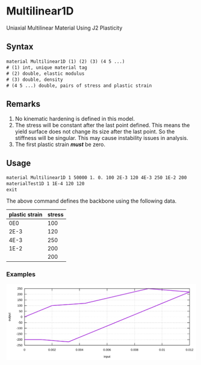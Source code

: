 # Multilinear1D

Uniaxial Multilinear Material Using J2 Plasticity

## Syntax

```
material Multilinear1D (1) (2) (3) (4 5 ...)
# (1) int, unique material tag
# (2) double, elastic modulus
# (3) double, density
# (4 5 ...) double, pairs of stress and plastic strain
```

## Remarks

1. No kinematic hardening is defined in this model.
2. The stress will be constant after the last point defined. This means the yield surface does not change its size after the last point. So the stiffness will be singular. This may cause instability issues in analysis.
3. The first plastic strain ***must*** be zero.

## Usage

```
material Multilinear1D 1 50000 1. 0. 100 2E-3 120 4E-3 250 1E-2 200
materialTest1D 1 1E-4 120 120
exit
```

The above command defines the backbone using the following data.

| plastic strain | stress |
| -------------- | ------ |
| 0E0            | 100    |
| 2E-3           | 120    |
| 4E-3           | 250    |
| 1E-2           | 200    |
|                | 200    |

### Examples

![Example](Multilinear1D.EX1.svg)
